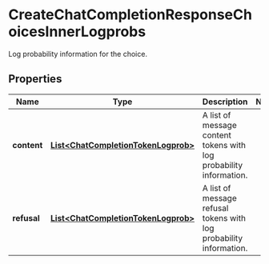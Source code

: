 

# CreateChatCompletionResponseChoicesInnerLogprobs

Log probability information for the choice.

## Properties

| Name | Type | Description | Notes |
|------------ | ------------- | ------------- | -------------|
|**content** | [**List&lt;ChatCompletionTokenLogprob&gt;**](ChatCompletionTokenLogprob.md) | A list of message content tokens with log probability information. |  |
|**refusal** | [**List&lt;ChatCompletionTokenLogprob&gt;**](ChatCompletionTokenLogprob.md) | A list of message refusal tokens with log probability information. |  |



